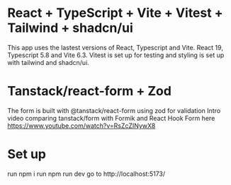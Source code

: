 # React + TypeScript + Vite + Vitest + Tailwind + shadcn/ui

This app uses the lastest versions of React, Typescript and Vite. React 19, Typescript 5.8 and Vite 6.3. Vitest is set up for testing and styling is set up with tailwind and shadcn/ui.

# Tanstack/react-form + Zod

The form is built with @tanstack/react-form using zod for validation
Intro video comparing tanstack/form with Formik and React Hook Form here https://www.youtube.com/watch?v=RsZcZINywX8

# Set up
run npm i
run npm run dev
go to http://localhost:5173/

